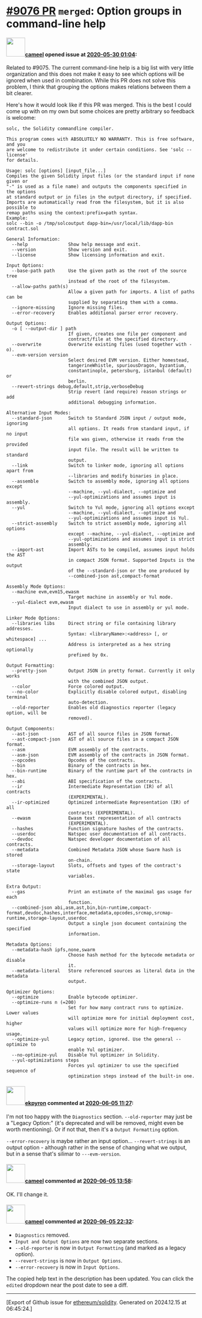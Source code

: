 # [\#9076 PR](https://github.com/ethereum/solidity/pull/9076) `merged`: Option groups in command-line help

#### <img src="https://avatars.githubusercontent.com/u/137030?v=4" width="50">[cameel](https://github.com/cameel) opened issue at [2020-05-30 01:04](https://github.com/ethereum/solidity/pull/9076):

Related to #9075. The current command-line help is a big list with very little organization and this does not make it easy to see which options will be ignored when used in combination. While this PR does not solve this problem, I think that grouping the options makes relations between them a bit clearer.

Here's how it would look like if this PR was merged. This is the best I could come up with on my own but some choices are pretty arbitrary so feedback is welcome:
```
solc, the Solidity commandline compiler.

This program comes with ABSOLUTELY NO WARRANTY. This is free software, and you
are welcome to redistribute it under certain conditions. See 'solc --license'
for details.

Usage: solc [options] [input_file...]
Compiles the given Solidity input files (or the standard input if none given or
"-" is used as a file name) and outputs the components specified in the options
at standard output or in files in the output directory, if specified.
Imports are automatically read from the filesystem, but it is also possible to
remap paths using the context:prefix=path syntax.
Example:
solc --bin -o /tmp/solcoutput dapp-bin=/usr/local/lib/dapp-bin contract.sol

General Information:
  --help               Show help message and exit.
  --version            Show version and exit.
  --license            Show licensing information and exit.

Input Options:
  --base-path path     Use the given path as the root of the source tree 
                       instead of the root of the filesystem.
  --allow-paths path(s)
                       Allow a given path for imports. A list of paths can be 
                       supplied by separating them with a comma.
  --ignore-missing     Ignore missing files.
  --error-recovery     Enables additional parser error recovery.

Output Options:
  -o [ --output-dir ] path
                       If given, creates one file per component and 
                       contract/file at the specified directory.
  --overwrite          Overwrite existing files (used together with -o).
  --evm-version version
                       Select desired EVM version. Either homestead, 
                       tangerineWhistle, spuriousDragon, byzantium, 
                       constantinople, petersburg, istanbul (default) or 
                       berlin.
  --revert-strings debug,default,strip,verboseDebug
                       Strip revert (and require) reason strings or add 
                       additional debugging information.

Alternative Input Modes:
  --standard-json      Switch to Standard JSON input / output mode, ignoring 
                       all options. It reads from standard input, if no input 
                       file was given, otherwise it reads from the provided 
                       input file. The result will be written to standard 
                       output.
  --link               Switch to linker mode, ignoring all options apart from 
                       --libraries and modify binaries in place.
  --assemble           Switch to assembly mode, ignoring all options except 
                       --machine, --yul-dialect, --optimize and 
                       --yul-optimizations and assumes input is assembly.
  --yul                Switch to Yul mode, ignoring all options except 
                       --machine, --yul-dialect, --optimize and 
                       --yul-optimizations and assumes input is Yul.
  --strict-assembly    Switch to strict assembly mode, ignoring all options 
                       except --machine, --yul-dialect, --optimize and 
                       --yul-optimizations and assumes input is strict 
                       assembly.
  --import-ast         Import ASTs to be compiled, assumes input holds the AST 
                       in compact JSON format. Supported Inputs is the output 
                       of the --standard-json or the one produced by 
                       --combined-json ast,compact-format

Assembly Mode Options:
  --machine evm,evm15,ewasm
                       Target machine in assembly or Yul mode.
  --yul-dialect evm,ewasm
                       Input dialect to use in assembly or yul mode.

Linker Mode Options:
  --libraries libs     Direct string or file containing library addresses.
                       Syntax: <libraryName>:<address> [, or whitespace] ...
                       Address is interpreted as a hex string optionally
                       prefixed by 0x.

Output Formatting:
  --pretty-json        Output JSON in pretty format. Currently it only works
                       with the combined JSON output.
  --color              Force colored output.
  --no-color           Explicitly disable colored output, disabling terminal
                       auto-detection.
  --old-reporter       Enables old diagnostics reporter (legacy option, will be
                       removed).

Output Components:
  --ast-json           AST of all source files in JSON format.
  --ast-compact-json   AST of all source files in a compact JSON format.
  --asm                EVM assembly of the contracts.
  --asm-json           EVM assembly of the contracts in JSON format.
  --opcodes            Opcodes of the contracts.
  --bin                Binary of the contracts in hex.
  --bin-runtime        Binary of the runtime part of the contracts in hex.
  --abi                ABI specification of the contracts.
  --ir                 Intermediate Representation (IR) of all contracts
                       (EXPERIMENTAL).
  --ir-optimized       Optimized intermediate Representation (IR) of all
                       contracts (EXPERIMENTAL).
  --ewasm              Ewasm text representation of all contracts
                       (EXPERIMENTAL).
  --hashes             Function signature hashes of the contracts.
  --userdoc            Natspec user documentation of all contracts.
  --devdoc             Natspec developer documentation of all contracts.
  --metadata           Combined Metadata JSON whose Swarm hash is stored
                       on-chain.
  --storage-layout     Slots, offsets and types of the contract's state
                       variables.

Extra Output:
  --gas                Print an estimate of the maximal gas usage for each
                       function.
  --combined-json abi,asm,ast,bin,bin-runtime,compact-format,devdoc,hashes,interface,metadata,opcodes,srcmap,srcmap-runtime,storage-layout,userdoc
                       Output a single json document containing the specified
                       information.

Metadata Options:
  --metadata-hash ipfs,none,swarm
                       Choose hash method for the bytecode metadata or disable
                       it.
  --metadata-literal   Store referenced sources as literal data in the metadata
                       output.

Optimizer Options:
  --optimize           Enable bytecode optimizer.
  --optimize-runs n (=200)
                       Set for how many contract runs to optimize. Lower values
                       will optimize more for initial deployment cost, higher
                       values will optimize more for high-frequency usage.
  --optimize-yul       Legacy option, ignored. Use the general --optimize to
                       enable Yul optimizer.
  --no-optimize-yul    Disable Yul optimizer in Solidity.
  --yul-optimizations steps
                       Forces yul optimizer to use the specified sequence of
                       optimization steps instead of the built-in one.
```

#### <img src="https://avatars.githubusercontent.com/u/1347491?v=4" width="50">[ekpyron](https://github.com/ekpyron) commented at [2020-06-05 11:27](https://github.com/ethereum/solidity/pull/9076#issuecomment-639423836):

I'm not too happy with the ``Diagnostics`` section.
``--old-reporter`` may just be a "Legacy Option:" (it's deprecated and will be removed, might even be worth mentioning). Or if not that, then it's a ``Output Formatting`` option.

``--error-recovery`` is maybe rather an input option...
``--revert-strings`` is an output option - although rather in the sense of changing what we output, but in a sense that's silimar to ``---evm-version``.

#### <img src="https://avatars.githubusercontent.com/u/137030?v=4" width="50">[cameel](https://github.com/cameel) commented at [2020-06-05 13:58](https://github.com/ethereum/solidity/pull/9076#issuecomment-639500226):

OK. I'll change it.

#### <img src="https://avatars.githubusercontent.com/u/137030?v=4" width="50">[cameel](https://github.com/cameel) commented at [2020-06-05 22:32](https://github.com/ethereum/solidity/pull/9076#issuecomment-639869663):

- `Diagnostics` removed.
- `Input and Output Options` are now two separate sections.
- `--old-reporter` is now in `Output Formatting` (and marked as a legacy option).
- `--revert-strings` is now in `Output Options`.
- `--error-recovery` is now in `Input Options`.

The copied help text in the description has been updated. You can click the `edited` dropdown near the post date to see a diff.


-------------------------------------------------------------------------------



[Export of Github issue for [ethereum/solidity](https://github.com/ethereum/solidity). Generated on 2024.12.15 at 06:45:24.]
